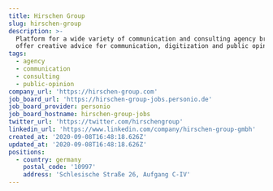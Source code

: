 ```yaml
---
title: Hirschen Group
slug: hirschen-group
description: >-
  Platform for a wide variety of communication and consulting agency brands that
  offer creative advice for communication, digitization and public opinion.
tags:
  - agency
  - communication
  - consulting
  - public-opinion
company_url: 'https://hirschen-group.com'
job_board_url: 'https://hirschen-group-jobs.personio.de'
job_board_provider: personio
job_board_hostname: hirschen-group-jobs
twitter_url: 'https://twitter.com/hirschengroup'
linkedin_url: 'https://www.linkedin.com/company/hirschen-group-gmbh'
created_at: '2020-09-08T16:48:18.626Z'
updated_at: '2020-09-08T16:48:18.626Z'
positions:
  - country: germany
    postal_code: '10997'
    address: 'Schlesische Straße 26, Aufgang C-IV'
---
```


